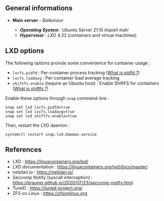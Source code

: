 ## General informations

* **Main server** - *Baikonour*

  - ***Operating System*** : Ubuntu Server 21.10 *Impish Indri*
  - ***Hypervisor*** : LXD 4.22 (containers and virtual machines)

## LXD options

The following options provide some convenience for container usage :

  - `lxcfs.pidfd` : Per-container process tracking ([What is pidfd ?](https://kernel-recipes.org/en/2019/talks/pidfds-process-file-descriptors-on-linux/))
  - `lxcfs.loadavg` : Per-container load average tracking
  - `shiftfs.enable` (require an Ubuntu host) : Enable ShiftFS for containers ([What is shiftfs ?](https://discuss.linuxcontainers.org/t/trying-out-shiftfs/5155)) 

Enable these options through `snap` command-line :

  ```shell
  snap set lxd lxcfs.pidfd=true
  snap set lxd lxcfs.loadavg=true
  snap set lxd shiftfs.enable=true
  ```

Then, restart the LXD daemon :

  ```
  systemctl restart snap.lxd.daemon.service
  ```

## References

* LXD : https://linuxcontainers.org/lxd/
* LXD documentation : https://linuxcontainers.org/lxd/docs/master/
* netplan.io : https://netplan.io/
* Seccomp Notify (syscall interception) : https://brauner.github.io/2020/07/23/seccomp-notify.html 
* TuneD : https://tuned-project.org/
* ZFS on Linux : https://zfsonlinux.org
